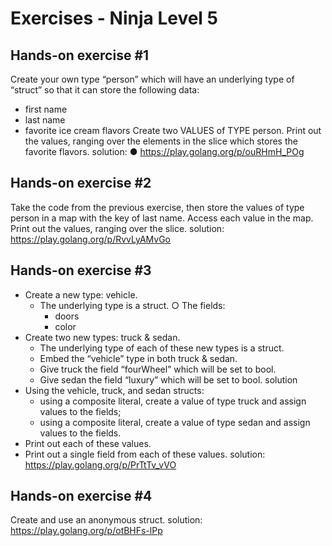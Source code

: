 # Exercises - Ninja Level 5

## Hands-on exercise #1

Create your own type “person” which will have an underlying type of “struct” so that it can store the following data:

- first name
- last name
- favorite ice cream flavors
  Create two VALUES of TYPE person. Print out the values, ranging over the elements in the slice which stores the favorite flavors.
  solution:
  ● https://play.golang.org/p/ouRHmH_POg

## Hands-on exercise #2

Take the code from the previous exercise, then store the values of type person in a map with the key of last name. Access each value in the map. Print out the values, ranging over the slice. solution: https://play.golang.org/p/RvvLyAMvGo

## Hands-on exercise #3

- Create a new type: vehicle.
  - The underlying type is a struct. ○ The fields:
    - doors
    - color
- Create two new types: truck & sedan.
  - The underlying type of each of these new types is a struct.
  - Embed the “vehicle” type in both truck & sedan.
  - Give truck the field “fourWheel” which will be set to bool.
  - Give sedan the field “luxury” which will be set to bool. solution
- Using the vehicle, truck, and sedan structs:
  - using a composite literal, create a value of type truck and assign values to the
    fields;
  - using a composite literal, create a value of type sedan and assign values to the
    fields.
- Print out each of these values.
- Print out a single field from each of these values.
  solution: https://play.golang.org/p/PrTtTv_vVO

## Hands-on exercise #4

Create and use an anonymous struct.
solution: https://play.golang.org/p/otBHFs-lPp
